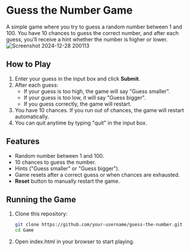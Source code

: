 # Guess the Number Game
A simple game where you try to guess a random number between 1 and 100. You have 10 chances to guess the correct number, and after each guess, you’ll receive a hint whether the number is higher or lower.
![Screenshot 2024-12-28 200113](https://github.com/user-attachments/assets/1fdd9388-a5bb-4f72-be6c-9965f6a6efb6)

## How to Play

1. Enter your guess in the input box and click **Submit**.
2. After each guess:
   - If your guess is too high, the game will say "Guess smaller".
   - If your guess is too low, it will say "Guess bigger".
   - If you guess correctly, the game will restart.
3. You have 10 chances. If you run out of chances, the game will restart automatically.
4. You can quit anytime by typing "quit" in the input box.

## Features

- Random number between 1 and 100.
- 10 chances to guess the number.
- Hints ("Guess smaller" or "Guess bigger").
- Game resets after a correct guess or when chances are exhausted.
- **Reset** button to manually restart the game.

## Running the Game

1. Clone this repository:

   ```bash
   git clone https://github.com/your-username/guess-the-number.git
   cd Game

2. Open index.html in your browser to start playing.
